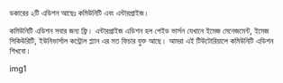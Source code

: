 <p>ডকারের ২টি এডিশন আছেঃ 
কমিউনিটি এবং এন্টারপ্রাইজ। <p> 
কমিউনিটি এডিশন সবার জন্য ফ্রি। এন্টারপ্রাইজ এডিশন হল পেইড ভার্সন যেখানে ইমেজ মেনেজমেন্ট, ইমেজ সিকিউরিটি,  ইউনিভার্সাল কন্ট্রোল প্ল্যান এর মত ফিচার যুক্ত আছে। আমরা এই টিউটোরিয়ালে কমিউনিটি এডিশন শিখবো।

img1

